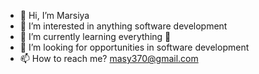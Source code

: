 - 👋 Hi, I’m Marsiya
- 👀 I’m interested in anything software development
- 🌱 I’m currently learning everything 🤣
- 💞️ I’m looking for opportunities in software development
- 📫 How to reach me?  masy370@gmail.com

<!---
Mar-Issah/Mar-Issah is a ✨ special ✨ repository because its `README.md` (this file) appears on your GitHub profile.
You can click the Preview link to take a look at your changes.
--->
